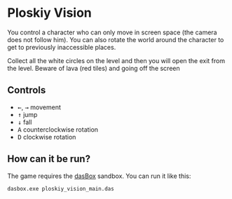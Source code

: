 # Ploskiy Vision

You control a character who can only move in screen space (the camera does not follow him). You can also rotate the world around the character to get to previously inaccessible places.  

Collect all the white circles on the level and then you will open the exit from the level. Beware of lava (red tiles) and going off the screen

## Controls
* <kbd>←</kbd>, <kbd>→</kbd> movement
* <kbd>↑</kbd> jump
* <kbd>↓</kbd> fall
* <kbd>A</kbd> counterclockwise rotation
* <kbd>D</kbd> clockwise rotation

## How can it be run?
The game requires the [dasBox](https://github.com/imp5imp5/dasbox) sandbox. You can run it like this:
```
dasbox.exe ploskiy_vision_main.das
```
